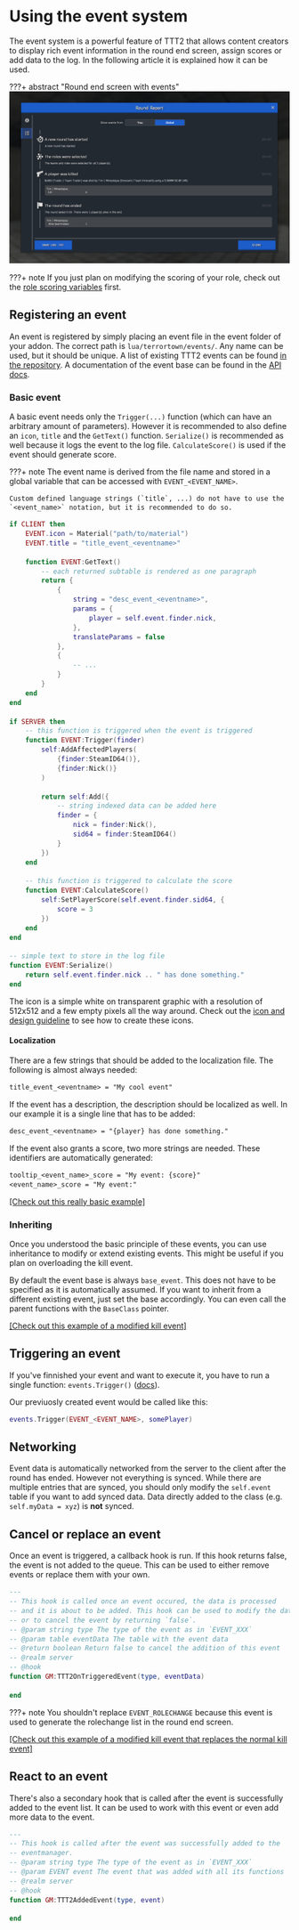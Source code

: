 # Using the event system

The event system is a powerful feature of TTT2 that allows content creators to display rich event information in the round end screen, assign scores or add data to the log. In the following article it is explained how it can be used.

???+ abstract "Round end screen with events"
    ![Icon Padding](../../assets/images/article/roundend.png)

???+ note
    If you just plan on modifying the scoring of your role, check out the [role scoring variables](/developers/content-creation/creatring-a-role/) first.

## Registering an event

An event is registered by simply placing an event file in the event folder of your addon. The correct path is `lua/terrortown/events/`. Any name can be used, but it should be unique. A list of existing TTT2 events can be found [in the repository](https://github.com/TTT-2/TTT2/tree/master/gamemodes/terrortown/gamemode/shared/events). A documentation of the event base can be found in the [API docs](https://api-docs.ttt2.neoxult.de/class/EVENT/none).

### Basic event

A basic event needs only the `Trigger(...)` function (which can have an arbitrary amount of parameters). However it is recommended to also define an `icon`, `title` and the `GetText()` function. `Serialize()` is recommended as well because it logs the event to the log file. `CalculateScore()` is used if the event should generate score.

???+ note
    The event name is derived from the file name and stored in a global variable that can be accessed with `EVENT_<EVENT_NAME>`.

    Custom defined language strings (`title`, ...) do not have to use the `<event_name>` notation, but it is recommended to do so.

```lua
if CLIENT then
    EVENT.icon = Material("path/to/material")
    EVENT.title = "title_event_<eventname>"

    function EVENT:GetText()
        -- each returned subtable is rendered as one paragraph
        return {
            {
                string = "desc_event_<eventname>",
                params = {
                    player = self.event.finder.nick,
                },
                translateParams = false
            },
            {
                -- ...
            }
        }
    end
end

if SERVER then
    -- this function is triggered when the event is triggered
    function EVENT:Trigger(finder)
        self:AddAffectedPlayers(
            {finder:SteamID64()},
            {finder:Nick()}
        )

        return self:Add({
            -- string indexed data can be added here
            finder = {
                nick = finder:Nick(),
                sid64 = finder:SteamID64()
            }
        })
    end

    -- this function is triggered to calculate the score
    function EVENT:CalculateScore()
        self:SetPlayerScore(self.event.finder.sid64, {
            score = 3
        })
    end
end

-- simple text to store in the log file
function EVENT:Serialize()
    return self.event.finder.nick .. " has done something."
end
```

The icon is a simple white on transparent graphic with a resolution of 512x512 and a few empty pixels all the way around. Check out the [icon and design guideline](/developers/content-creation/icon-and-design-guideline/) to see how to create these icons.

#### Localization

There are a few strings that should be added to the localization file. The following is almost always needed:

```txt
title_event_<eventname> = "My cool event"
```

If the event has a description, the description should be localized as well. In our example it is a single line that has to be added:

```txt
desc_event_<eventname> = "{player} has done something."
```

If the event also grants a score, two more strings are needed. These identifiers are automatically generated:

```txt
tooltip_<event_name>_score = "My event: {score}"
<event_name>_score = "My event:"
```

[[Check out this really basic example]](https://github.com/TTT-2/ttt2-coffeecup/blob/master/lua/terrortown/events/coffeecup.lua)

### Inheriting

Once you understood the basic principle of these events, you can use inheritance to modify or extend existing events. This might be useful if you plan on overloading the kill event.

By default the event base is always `base_event`. This does not have to be specified as it is automatically assumed. If you want to inherit from a different existing event, just set the base accordingly. You can even call the parent functions with the `BaseClass` pointer.

[[Check out this example of a modified kill event]](https://github.com/TTT-2/ttt2-role_hit/blob/master/lua/terrortown/events/target_kill.lua)

## Triggering an event

If you've finnished your event and want to execute it, you have to run a single function: `events.Trigger()` ([docs](https://api-docs.ttt2.neoxult.de/module/events/none/server/events.Trigger)).

Our previuosly created event would be called like this:

```lua
events.Trigger(EVENT_<EVENT_NAME>, somePlayer)
```

## Networking

Event data is automatically networked  from the server to the client after the round has ended. However not everything is synced. While there are multiple entries that are synced, you should only modify the `self.event` table if you want to add synced data. Data directly added to the class (e.g. `self.myData = xyz`) is **not** synced.

## Cancel or replace an event

Once an event is triggered, a callback hook is run. If this hook returns false, the event is not added to the queue. This can be used to either remove events or replace them with your own.

```lua
---
-- This hook is called once an event occured, the data is processed
-- and it is about to be added. This hook can be used to modify the data
-- or to cancel the event by returning `false`.
-- @param string type The type of the event as in `EVENT_XXX`
-- @param table eventData The table with the event data
-- @return boolean Return false to cancel the addition of this event
-- @realm server
-- @hook
function GM:TTT2OnTriggeredEvent(type, eventData)

end
```

???+ note
    You shouldn't replace `EVENT_ROLECHANGE` because this event is used to generate the rolechange list in the round end screen.

[[Check out this example of a modified kill event that replaces the normal kill event]](https://github.com/TTT-2/ttt2-role_hit/blob/master/lua/terrortown/events/target_kill.lua)

## React to an event

There's also a secondary hook that is called after the event is successfully added to the event list. It can be used to work with this event or even add more data to the event.

```lua
---
-- This hook is called after the event was successfully added to the
-- eventmanager.
-- @param string type The type of the event as in `EVENT_XXX`
-- @param EVENT event The event that was added with all its functions
-- @realm server
-- @hook
function GM:TTT2AddedEvent(type, event)

end
```
